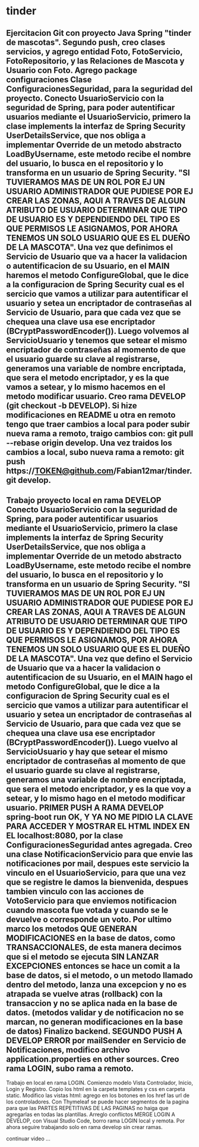 # tinder
Ejercitacion Git con proyecto Java Spring "tinder de mascotas".
Segundo push, creo clases servicios, y agrego entidad Foto, FotoServicio, FotoRepositorio, y las Relaciones de Mascota y Usuario con Foto.
Agrego package configuraciones Clase ConfiguracionesSeguridad, para la seguridad del proyecto.
Conecto UsuarioServicio con la seguridad de Spring, para poder autentificar usuarios mediante el UsuarioServicio, primero la clase implements la interfaz de Spring Security UserDetailsService, que nos obliga a implementar Override de un metodo  abstracto LoadByUsername, este metodo recibe el nombre del usuario, lo busca en el repositorio y lo transforma en un usuario de Spring Security. "SI TUVIERAMOS MAS DE UN ROL POR EJ UN USUARIO ADMINISTRADOR QUE PUDIESE POR EJ CREAR LAS ZONAS, AQUI A TRAVES DE ALGUN ATRIBUTO DE USUARIO DETERMINAR QUE TIPO DE USUARIO ES Y DEPENDIENDO DEL TIPO ES QUE PERMISOS LE ASIGNAMOS, POR AHORA TENEMOS UN SOLO USUARIO QUE ES EL DUEÑO DE LA MASCOTA". Una vez que definimos el Servicio de Usuario que va a hacer la validacion o autentificacion de su Usuario, en el MAIN haremos el metodo ConfigureGlobal, que le dice a la configuracion de Spring Security cual es el sercicio que vamos a utilizar para autentificar el usuario y setea un encriptador de contraseñas al Servicio de Usuario, para que cada vez que se chequea una clave usa ese encriptador (BCryptPasswordEncoder()). Luego volvemos al ServicioUsuario y tenemos que setear el mismo encriptador de contraseñas al momento de que el usuario guarde su clave al registrarse, generamos una variable de nombre encriptada, que sera el metodo encriptador, y es la que vamos a setear, y lo mismo hacemos en el metodo modificar usuario.
Creo rama DEVELOP (git checkout -b DEVELOP). Si hize modificaciones en README u otra en remoto tengo que traer cambios a local para poder subir nueva rama a remoto, traigo cambios con: git pull --rebase origin develop. Una vez traidos los cambios a local, subo nueva rama a remoto:  git push https://TOKEN@github.com/Fabian12mar/tinder.git develop.
-------------------------------------------------------------------------------------------------------------------------------------
Trabajo proyecto local en rama DEVELOP
Conecto UsuarioServicio con la seguridad de Spring, para poder autentificar usuarios mediante el UsuarioServicio, primero la clase implements la interfaz de Spring Security UserDetailsService, que nos obliga a implementar Override de un metodo  abstracto LoadByUsername, este metodo recibe el nombre del usuario, lo busca en el repositorio y lo transforma en un usuario de Spring Security. "SI TUVIERAMOS MAS DE UN ROL POR EJ UN USUARIO ADMINISTRADOR QUE PUDIESE POR EJ CREAR LAS ZONAS, AQUI A TRAVES DE ALGUN ATRIBUTO DE USUARIO DETERMINAR QUE TIPO DE USUARIO ES Y DEPENDIENDO DEL TIPO ES QUE PERMISOS LE ASIGNAMOS, POR AHORA TENEMOS UN SOLO USUARIO QUE ES EL DUEÑO DE LA MASCOTA". Una vez que defino el Servicio de Usuario que va a hacer la validacion o autentificacion de su Usuario, en el MAIN hago el metodo ConfigureGlobal, que le dice a la configuracion de Spring Security cual es el sercicio que vamos a utilizar para autentificar el usuario y setea un encriptador de contraseñas al Servicio de Usuario, para que cada vez que se chequea una clave usa ese encriptador (BCryptPasswordEncoder()). Luego vuelvo al ServicioUsuario y hay que setear el mismo encriptador de contraseñas al momento de que el usuario guarde su clave al registrarse, generamos una variable de nombre encriptada, que sera el metodo encriptador, y es la que voy a setear, y lo mismo hago en el metodo modificar usuario.
PRIMER PUSH A RAMA DEVELOP
spring-boot run OK, Y YA NO ME PIDIO LA CLAVE PARA ACCEDER Y MOSTRAR EL HTML INDEX EN EL localhost:8080, por la clase ConfiguracionesSeguridad antes agregada.
Creo una clase NotificacionServicio para que envie las notificaciones por mail, despues este servicio la vinculo en el UsuarioServicio, para que una vez que se registre le damos la bienvenida, despues tambien vinculo con las acciones de VotoServicio para que enviemos notificacion cuando mascota fue votada y cuando se le devuelve o corresponde un voto.
Por ultimo marco los metodos QUE GENERAN MODIFICACIONES en la base de datos, como TRANSACCIONALES, de esta manera decimos que si el metodo se ejecuta SIN LANZAR EXCEPCIONES entonces se hace un comit a la base de datos, si el metodo, o un metodo llamado dentro del metodo, lanza una excepcion y no es atrapada se vuelve atras (rollback) con la transaccion y no se aplica nada en la base de datos. (metodos validar y de notificacion no se marcan, no generan modificaciones en la base de datos)
Finalizo backend.
SEGUNDO PUSH A DEVELOP
ERROR por mailSender en Servicio de Notificaciones,  modifico archivo application.properties en other sources.
Creo rama LOGIN, subo rama a remoto.
-------------------------------------------------------------------------------------------------------------------------------------------
Trabajo en local en rama LOGIN. Comienzo modelo Vista Controlador, Inicio, Login y Registro.
Copio los html en la carpeta templates y css en carpeta static. 
Modifico las vistas html: agrego en los botones en los href las url de los controladores. Con Thymeleaf se puede hacer segmentos de la pagina para que las PARTES REPETITIVAS DE LAS PAGINAS no haiga que agregarlas en todas las plantillas.
Arreglo conflictos MERGE LOGIN A DEVELOP, con Visual Studio Code, borro rama LOGIN local y remota. Por ahora seguire trabajando solo en rama develop sin crear ramas.

continuar video ...
